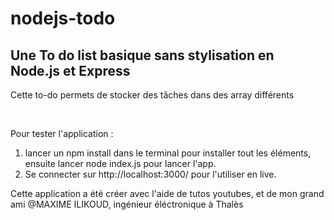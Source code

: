 # nodejs-todo

<h2> Une To do list basique sans stylisation en Node.js et Express</h2>

<p> Cette to-do permets de stocker des tâches dans des array différents </p>

<br>

<p> Pour tester l'application :</p>

<ol>
<li> lancer un npm install dans le terminal pour installer tout les éléments, ensuite lancer node index.js pour lancer l'app. </li>

<li> Se connecter sur http://localhost:3000/ pour l'utiliser en live. </li>
</ol>

<p> Cette application a été créer avec l'aide de tutos youtubes, et de mon grand ami @MAXIME ILIKOUD, ingénieur éléctronique à Thalès</a>

